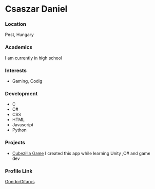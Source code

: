 # Csaszar Daniel

### Location

Pest, Hungary

### Academics

I am currently in high school

### Interests

- Gaming, Codig

### Development

- C
- C#
- CSS
- HTML
- Javascript
- Python

### Projects

- [Cubezilla Game](https://github.com/GondorGitaros/CubezillaGame) I created this app while learning Unity ,C# and game dev

### Profile Link

[GondorGitaros](https://github.com/GondorGitaros)

